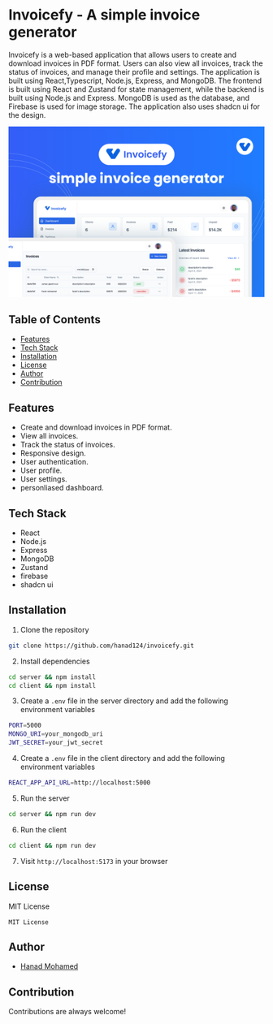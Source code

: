# Invoicefy - A simple invoice generator

Invoicefy is a web-based application that allows users to create and download invoices in PDF format. Users can also view all invoices, track the status of invoices, and manage their profile and settings. The application is built using React,Typescript, Node.js, Express, and MongoDB. The frontend is built using React and Zustand for state management, while the backend is built using Node.js and Express. MongoDB is used as the database, and Firebase is used for image storage. The application also uses shadcn ui for the design.

![Portfolio Preview](./client/public/Thumbnail.svg)

## Table of Contents

- [Features](#features)
- [Tech Stack](#tech-stack)
- [Installation](#installation)
- [License](#license)
- [Author](#author)
- [Contribution](#contribution)

## Features

- Create and download invoices in PDF format.
- View all invoices.
- Track the status of invoices.
- Responsive design.
- User authentication.
- User profile.
- User settings.
- personliased dashboard.

## Tech Stack

- React
- Node.js
- Express
- MongoDB
- Zustand
- firebase
- shadcn ui

## Installation

1. Clone the repository

```bash
git clone https://github.com/hanad124/invoicefy.git
```

2. Install dependencies

```bash
cd server && npm install
cd client && npm install
```

3. Create a `.env` file in the server directory and add the following environment variables

```bash
PORT=5000
MONGO_URI=your_mongodb_uri
JWT_SECRET=your_jwt_secret
```

4. Create a `.env` file in the client directory and add the following environment variables

```bash
REACT_APP_API_URL=http://localhost:5000
```

5. Run the server

```bash
cd server && npm run dev
```

6. Run the client

```bash
cd client && npm run dev
```

7. Visit `http://localhost:5173` in your browser

## License

MIT License

```
MIT License

```

## Author

- [Hanad Mohamed](https://github.com/hanad124)

<!-- contribution -->

## Contribution

Contributions are always welcome!
